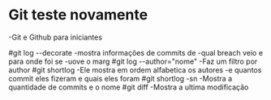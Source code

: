 # Git teste novamente

-Git e Github para iniciantes

#git log --decorate
-mostra informações de commits de 
-qual breach veio e para onde foi se 
-uove o marg
#git log --author="nome"
-Faz um filtro por author
#git shortlog
-Ele mostra em ordem alfabetica os autores 
-e quantos commit eles fizeram e quais eles foram
#git shortlog -sn
-Mostra a quantidade de commits e o nome
#git diff
-Mostra a ultima modificação
